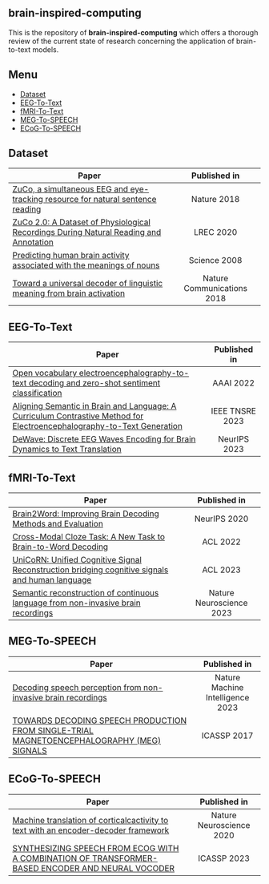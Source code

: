 ## brain-inspired-computing
This is the repository of **brain-inspired-computing** which offers a thorough review of the current state of research concerning the application of brain-to-text models.
## Menu
- [Dataset](#dataset)
- [EEG-To-Text](#eeg-to-text)
- [fMRI-To-Text](#fmri-to-text)
- [MEG-To-SPEECH](#meg-to-speech)
- [ECoG-To-SPEECH](#ecog-to-speech)

## Dataset
|Paper|Published in|
|---|:---:|
|[ZuCo, a simultaneous EEG and eye-tracking resource for natural sentence reading](http://arxiv.org/abs/1405.4053v2)|Nature 2018|
|[ZuCo 2.0: A Dataset of Physiological Recordings During Natural Reading and Annotation](https://aclanthology.org/2020.lrec-1.18)|LREC 2020|
|[Predicting human brain activity associated with the meanings of nouns](https://www.science.org/doi/10.1126/science.1152876)|Science 2008|
|[Toward a universal decoder of linguistic meaning from brain activation](https://www.nature.com/articles/s41467-018-03068-4)|Nature Communications 2018|

## EEG-To-Text
|Paper|Published in|
|---|:---:|
|[Open vocabulary electroencephalography-to-text decoding and zero-shot sentiment classification](https://ojs.aaai.org/index.php/AAAI/article/view/20472)|AAAI 2022|
|[Aligning Semantic in Brain and Language: A Curriculum Contrastive Method for Electroencephalography-to-Text Generation](https://ieeexplore.ieee.org/document/10248031)|IEEE TNSRE 2023|
|[DeWave: Discrete EEG Waves Encoding for Brain Dynamics to Text Translation](https://arxiv.org/abs/2309.14030)|NeurIPS 2023|

## fMRI-To-Text
|Paper|Published in|
|---|:---:|
|[Brain2Word: Improving Brain Decoding Methods and Evaluation](https://nips.cc/virtual/2020/20629)|NeurIPS 2020|
|[Cross-Modal Cloze Task: A New Task to Brain-to-Word Decoding](https://aclanthology.org/2022.findings-acl.54)|ACL 2022|
|[UniCoRN: Unified Cognitive Signal Reconstruction bridging cognitive signals and human language](https://aclanthology.org/2023.acl-long.741/)|ACL 2023|
|[Semantic reconstruction of continuous language from non-invasive brain recordings](https://www.biorxiv.org/content/10.1101/2022.09.29.509744v1)|Nature Neuroscience 2023|

## MEG-To-SPEECH
|Paper|Published in|
|---|:---:|
|[Decoding speech perception from non-invasive brain recordings](https://www.nature.com/articles/s42256-023-00714-5)|Nature Machine Intelligence 2023|
|[TOWARDS DECODING SPEECH PRODUCTION FROM SINGLE-TRIAL MAGNETOENCEPHALOGRAPHY (MEG) SIGNALS](https://ieeexplore.ieee.org/abstract/document/7952714)|ICASSP 2017|

## ECoG-To-SPEECH
|Paper|Published in|
|---|:---:|
|[Machine translation of corticalcactivity to text with an encoder-decoder framework](https://www.biorxiv.org/content/10.1101/708206v1)|Nature Neuroscience 2020|
|[SYNTHESIZING SPEECH FROM ECOG WITH A COMBINATION OF TRANSFORMER-BASED ENCODER AND NEURAL VOCODER](https://ieeexplore.ieee.org/abstract/document/10097004)|ICASSP 2023|